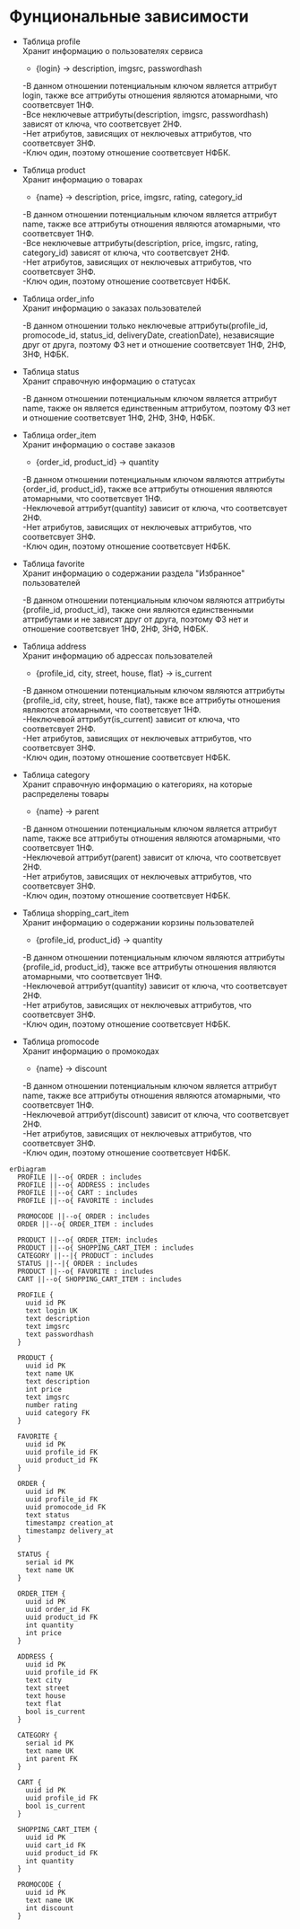 # Фунциональные зависимости
- Таблица profile\
  Хранит информацию о пользователях сервиса
  - {login} -> description, imgsrc, passwordhash

  -В данном отношении потенциальным ключом является аттрибут login, также все аттрибуты отношения являются атомарными, что соответсвует 1НФ.\
  -Все неключевые аттрибуты(description, imgsrc, passwordhash) зависят от ключа, что соответсвует 2НФ.\
  -Нет атрибутов, зависящих от неключевых аттрибутов, что соответсвует 3НФ.\
  -Ключ один, поэтому отношение соответсвует НФБК.

- Таблица product\
  Хранит информацию о товарах
  - {name} -> description, price, imgsrc, rating, category_id

  -В данном отношении потенциальным ключом является аттрибут name, также все аттрибуты отношения являются атомарными, что соответсвует 1НФ.\
  -Все неключевые аттрибуты(description, price, imgsrc, rating, category_id) зависят от ключа, что соответсвует 2НФ.\
  -Нет атрибутов, зависящих от неключевых аттрибутов, что соответсвует 3НФ.\
  -Ключ один, поэтому отношение соответсвует НФБК.

- Таблица order_info\
  Хранит информацию о заказах пользователей

  -В данном отношении только неключевые аттрибуты(profile_id, promocode_id, status_id, deliveryDate, creationDate), независящие друг от друга, поэтому ФЗ нет и отношение соответсвует 1НФ, 2НФ, 3НФ, НФБК.

- Таблица status\
  Хранит справочную информацию о статусах

  -В данном отношении потенциальным ключом является аттрибут name, также он является единственным аттрибутом, поэтому ФЗ нет и отношение соответсвует 1НФ, 2НФ, 3НФ, НФБК.

- Таблица order_item\
  Хранит информацию о составе заказов
  - {order_id, product_id} -> quantity

  -В данном отношении потенциальным ключом являются аттрибуты {order_id, product_id}, также все аттрибуты отношения являются атомарными, что соответсвует 1НФ.\
  -Неключевой аттрибут(quantity) зависит от ключа, что соответсвует 2НФ.\
  -Нет атрибутов, зависящих от неключевых аттрибутов, что соответсвует 3НФ.\
  -Ключ один, поэтому отношение соответсвует НФБК.

- Таблица favorite\
  Хранит информацию о содержании раздела "Избранное" пользователей

  -В данном отношении потенциальным ключом являются аттрибуты {profile_id, product_id}, также они являются единственными аттрибутами и не зависят друг от друга, поэтому ФЗ нет и отношение соответсвует 1НФ, 2НФ, 3НФ, НФБК.

- Таблица address\
  Хранит информацию об адрессах пользователей
  - {profile_id, city, street, house, flat} -> is_current

  -В данном отношении потенциальным ключом являются аттрибуты {profile_id, city, street, house, flat}, также все аттрибуты отношения являются атомарными, что соответсвует 1НФ.\
  -Неключевой аттрибут(is_current) зависит от ключа, что соответсвует 2НФ.\
  -Нет атрибутов, зависящих от неключевых аттрибутов, что соответсвует 3НФ.\
  -Ключ один, поэтому отношение соответсвует НФБК.

- Таблица category\
  Хранит справочную информацию о категориях, на которые распределены товары
  - {name} -> parent

  -В данном отношении потенциальным ключом является аттрибут name, также все аттрибуты отношения являются атомарными, что соответсвует 1НФ.\
  -Неключевой аттрибут(parent) зависит от ключа, что соответсвует 2НФ.\
  -Нет атрибутов, зависящих от неключевых аттрибутов, что соответсвует 3НФ.\
  -Ключ один, поэтому отношение соответсвует НФБК.

- Таблица shopping_cart_item\
  Хранит информацию о содержании корзины пользователей
  - {profile_id, product_id} -> quantity

  -В данном отношении потенциальным ключом являются аттрибуты {profile_id, product_id}, также все аттрибуты отношения являются атомарными, что соответсвует 1НФ.\
  -Неключевой аттрибут(quantity) зависит от ключа, что соответсвует 2НФ.\
  -Нет атрибутов, зависящих от неключевых аттрибутов, что соответсвует 3НФ.\
  -Ключ один, поэтому отношение соответсвует НФБК.

- Таблица promocode\
  Хранит информацию о промокодах
  - {name} -> discount

  -В данном отношении потенциальным ключом является аттрибут name, также все аттрибуты отношения являются атомарными, что соответсвует 1НФ.\
  -Неключевой аттрибут(discount) зависит от ключа, что соответсвует 2НФ.\
  -Нет атрибутов, зависящих от неключевых аттрибутов, что соответсвует 3НФ.\
  -Ключ один, поэтому отношение соответсвует НФБК.
```mermaid
erDiagram
  PROFILE ||--o{ ORDER : includes
  PROFILE ||--o{ ADDRESS : includes
  PROFILE ||--o{ CART : includes
  PROFILE ||--o{ FAVORITE : includes

  PROMOCODE ||--o{ ORDER : includes
  ORDER ||--o{ ORDER_ITEM : includes

  PRODUCT ||--o{ ORDER_ITEM: includes
  PRODUCT ||--o{ SHOPPING_CART_ITEM : includes
  CATEGORY ||--|{ PRODUCT : includes
  STATUS ||--|{ ORDER : includes
  PRODUCT ||--o{ FAVORITE : includes
  CART ||--o{ SHOPPING_CART_ITEM : includes

  PROFILE {
    uuid id PK
    text login UK
    text description
    text imgsrc
    text passwordhash
  }

  PRODUCT {
    uuid id PK
    text name UK
    text description
    int price
    text imgsrc
    number rating
    uuid category FK
  }

  FAVORITE {
    uuid id PK
    uuid profile_id FK
    uuid product_id FK
  }

  ORDER {
    uuid id PK
    uuid profile_id FK
    uuid promocode_id FK
    text status
    timestampz creation_at
    timestampz delivery_at
  }

  STATUS {
    serial id PK
    text name UK
  }

  ORDER_ITEM {
    uuid id PK
    uuid order_id FK
    uuid product_id FK
    int quantity
    int price
  }

  ADDRESS {
    uuid id PK
    uuid profile_id FK
    text city
    text street
    text house
    text flat
    bool is_current
  }

  CATEGORY {
    serial id PK
    text name UK
    int parent FK
  }

  CART {
    uuid id PK
    uuid profile_id FK
    bool is_current
  }
  
  SHOPPING_CART_ITEM {
    uuid id PK
    uuid cart_id FK
    uuid product_id FK
    int quantity
  }

  PROMOCODE {
    uuid id PK
    text name UK
    int discount
  }
```